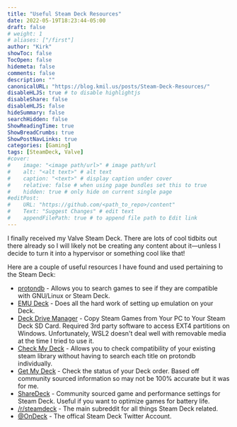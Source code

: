 ```yaml
---
title: "Useful Steam Deck Resources"
date: 2022-05-19T18:23:44-05:00
draft: false
# weight: 1
# aliases: ["/first"]
author: "Kirk"
showToc: false
TocOpen: false
hidemeta: false
comments: false
description: ""
canonicalURL: "https://blog.kmil.us/posts/Steam-Deck-Resources/"
disableHLJS: true # to disable highlightjs
disableShare: false
disableHLJS: false
hideSummary: false
searchHidden: false
ShowReadingTime: true
ShowBreadCrumbs: true
ShowPostNavLinks: true
categories: [Gaming]
tags: [SteamDeck, Valve]
#cover:
#    image: "<image path/url>" # image path/url
#    alt: "<alt text>" # alt text
#    caption: "<text>" # display caption under cover
#    relative: false # when using page bundles set this to true
#    hidden: true # only hide on current single page
#editPost:
#    URL: "https://github.com/<path_to_repo>/content"
#    Text: "Suggest Changes" # edit text
#    appendFilePath: true # to append file path to Edit link
---
```

I finally received my Valve Steam Deck. There are lots of cool tidbits out there already so I will likely not be creating any content about it—unless I decide to turn it into a hypervisor or something cool like that! 

Here are a couple of useful resources I have found and used pertaining to the Steam Deck:

 - [protondb](https://www.protondb.com/) - Allows you to search games to see if they are compatible with GNU/Linux or Steam Deck. 
 - [EMU Deck](https://www.emudeck.com/) - Does all the hard work of setting up emulation on your Deck.
 - [Deck Drive Manager](https://deckdrivemanager.com/) - Copy Steam Games from Your PC to Your Steam Deck SD Card. Required 3rd party software to access EXT4 partitions on Windows. Unfortunately, WSL2 doesn't deal well with removable media at the time I tried to use it.
 - [Check My Deck](https://checkmydeck.herokuapp.com/) - Allows you to check compatibility of your existing steam library without having to search each title on protondb individually.
 - [Get My Deck](https://getmydeck.ingenhaag.dev/) - Check the status of your Deck order. Based off community sourced information so may not be 100% accurate but it was for me. 
 - [ShareDeck](https://sharedeck.games/) - Community sourced game and performance settings for Steam Deck. Useful if you want to optimize games for battery life.
 - [/r/steamdeck](https://reddit.com/r/steamdeck) - The main subreddit for all things Steam Deck related. 
 - [@OnDeck](https://twitter.com/OnDeck) - The offical Steam Deck Twitter Account.
